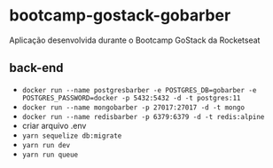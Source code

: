 # bootcamp-gostack-gobarber
Aplicação desenvolvida durante o Bootcamp GoStack da Rocketseat

## back-end
- `docker run --name postgresbarber -e POSTGRES_DB=gobarber -e POSTGRES_PASSWORD=docker -p 5432:5432 -d -t postgres:11`
- `docker run --name mongobarber -p 27017:27017 -d -t mongo`
- `docker run --name redisbarber -p 6379:6379 -d -t redis:alpine`
- criar arquivo .env
- `yarn sequelize db:migrate`
- `yarn run dev`
- `yarn run queue`
